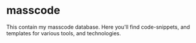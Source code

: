 # masscode
This contain my masscode database. Here you'll find code-snippets, and templates for various tools, and technologies.
